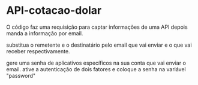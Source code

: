 # API-cotacao-dolar

O código faz uma requisição para captar informações de uma API depois manda a informação por email.

substitua o remetente e o destinatário pelo email que vai enviar e o que vai receber respectivamente.

gere uma senha de aplicativos específicos na sua conta que vai enviar o email. ative a autenticação de dois fatores e coloque a senha na variável "password" 
